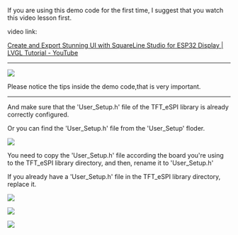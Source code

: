 If you are using this demo code for the first time, I suggest that you watch this video lesson first.

video link:

[Create and Export Stunning UI with SquareLine Studio for ESP32 Display | LVGL Tutorial - YouTube](https://www.youtube.com/watch?v=Ls0uLyeAgiw)

------------------------------------------------------------------------------------------------------------------------------

![](https://github.com/Elecrow-RD/esp32-display/blob/master/2.4/3%E3%80%81arduino/2.4-2.8-3.5inch_Squareline_Demo/README/2023-09-27-15-20-34-image.png)

Please notice the tips inside the demo code,that is very important.

--------------------------------------------------------------------------------------------------------------------------

And make sure that the 'User_Setup.h' file of the TFT_eSPI library is already correctly configured.

Or you can find the 'User_Setup.h' file from the 'User_Setup' floder.

![](C:\Users\N\AppData\Roaming\marktext\images\2023-09-27-15-59-22-image.png)

You need to copy the 'User_Setup.h' file according the board you're using to the TFT_eSPI library directory, and then, rename it to 'User_Setup.h'

If you already have a 'User_Setup.h' file in the TFT_eSPI library directory, replace it.

![](C:\Users\N\AppData\Roaming\marktext\images\2023-09-27-16-01-22-image.png)

![](C:\Users\N\AppData\Roaming\marktext\images\2023-09-27-16-03-26-image.png)

![](C:\Users\N\AppData\Roaming\marktext\images\2023-09-27-16-04-16-image.png)
